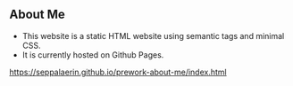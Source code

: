 ## About Me 

* This website is a static HTML website using semantic tags and minimal CSS. 
* It is currently hosted on Github Pages.

https://seppalaerin.github.io/prework-about-me/index.html
